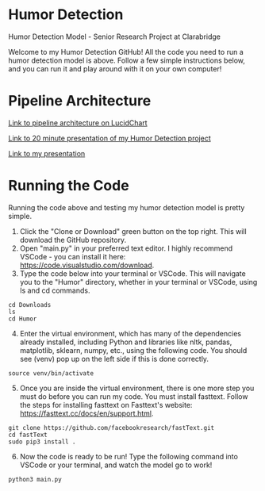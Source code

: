 # Humor Detection

Humor Detection Model - Senior Research Project at Clarabridge

Welcome to my Humor Detection GitHub! All the code you need to run a humor detection model is above. Follow a few simple instructions below, and you can run it and play around with it on your own computer!


# Pipeline Architecture

[Link to pipeline architecture on LucidChart](https://app.lucidchart.com/documents/edit/ec3bf0b1-fa2a-4b0e-87f1-3a95f9354464/0_0?shared=true)

[Link to 20 minute presentation of my Humor Detection project](https://www.youtube.com/watch?v=eiJ8as6wXRE)

[Link to my presentation](https://docs.google.com/presentation/d/1HfwDTGgdVPj8wd_e3G8CPgZqNBk8H3Hlw95FfidmcT0/edit?usp=sharing)


# Running the Code

Running the code above and testing my humor detection model is pretty simple. 
 
1. Click the "Clone or Download" green button on the top right. This will download the GitHub repository.
2. Open "main.py" in your preferred text editor. I highly recommend VSCode - you can install it here: https://code.visualstudio.com/download.
3. Type the code below into your terminal or VSCode. This will navigate you to the "Humor" directory, whether in your terminal or VSCode, using ls and cd commands.
```
cd Downloads
ls
cd Humor
```
4. Enter the virtual environment, which has many of the dependencies already installed, including Python and libraries like nltk, pandas, matplotlib, sklearn, numpy, etc., using the following code. You should see (venv) pop up on the left side if this is done correctly.
```
source venv/bin/activate
```
5. Once you are inside the virtual environment, there is one more step you must do before you can run my code. You must install fasttext. Follow the steps for installing fasttext on Fasttext's website: https://fasttext.cc/docs/en/support.html.
```
git clone https://github.com/facebookresearch/fastText.git
cd fastText
sudo pip3 install .
```
6. Now the code is ready to be run! Type the following command into VSCode or your terminal, and watch the model go to work!
```
python3 main.py
```
